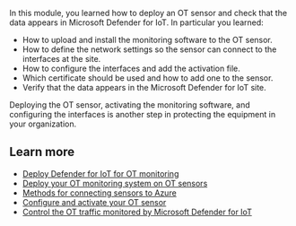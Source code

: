 In this module, you learned how to deploy an OT sensor and check that the data appears in Microsoft Defender for IoT. In particular you learned:

- How to upload and install the monitoring software to the OT sensor.
- How to define the network settings so the sensor can connect to the interfaces at the site.
- How to configure the interfaces and add the activation file.
- Which certificate should be used and how to add one to the sensor.
- Verify that the data appears in the Microsoft Defender for IoT site.

Deploying the OT sensor, activating the monitoring software, and configuring the interfaces is another step in protecting the equipment in your organization. <!--continue the goal of achieving high level security to the connected devices and equipment in your organization.-->

## Learn more

- [Deploy Defender for IoT for OT monitoring](/azure/defender-for-iot/organizations/ot-deploy/ot-deploy-path)
- [Deploy your OT monitoring system on OT sensors](/azure/defender-for-iot/organizations/ot-deploy/install-software-ot-sensor)
- [Methods for connecting sensors to Azure](/azure/defender-for-iot/organizations/)
- [Configure and activate your OT sensor](/azure/defender-for-iot/organizations/ot-deploy/activate-deploy-sensor)
- [Control the OT traffic monitored by Microsoft Defender for IoT](/azure/defender-for-iot/organizations/how-to-control-what-traffic-is-monitored)
